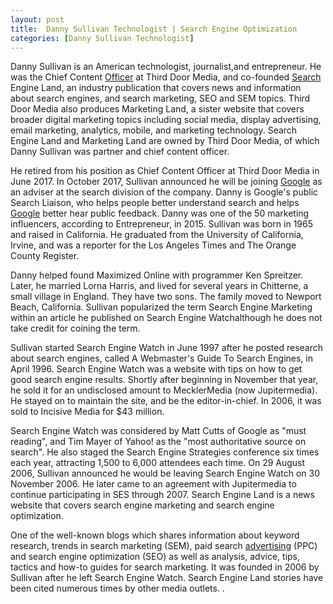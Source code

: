 ```yaml
---
layout: post
title:  Danny Sullivan Technologist | Search Engine Optimization
categories: [Danny Sullivan Technologist]
---
```


Danny Sullivan is an American technologist, journalist,and entrepreneur. He was the Chief Content [Officer](https://data-science-blog.github.io/Chief-Data-Officer) at Third Door Media, and co-founded [Search](https://search-engine-optimization-blog.github.io/Audio-Search-Engine) Engine Land, an industry publication that covers news and information about search engines, and search marketing, SEO and SEM topics. Third Door Media also produces Marketing Land, a sister website that covers broader digital marketing topics including social media, display advertising, email marketing, analytics, mobile, and marketing technology. Search Engine Land and Marketing Land are owned by Third Door Media, of which Danny Sullivan was partner and chief content officer.

He retired from his position as Chief Content Officer at Third Door Media in June 2017. In October 2017, Sullivan announced he will be joining [Google](https://search-engine-optimization-blog.github.io/Google-Custom-Search) as an adviser at the search division of the company. Danny is Google's public Search Liaison, who helps people better understand search and helps [Google](https://search-engine-optimization-blog.github.io/Google-Search) better hear public feedback. Danny was one of the 50 marketing influencers, according to Entrepreneur, in 2015. Sullivan was born in 1965 and raised in California. He graduated from the University of California, Irvine, and was a reporter for the Los Angeles Times and The Orange County Register.

Danny helped found Maximized Online with programmer Ken Spreitzer. Later, he married Lorna Harris, and lived for several years in Chitterne, a small village in England. They have two sons. The family moved to Newport Beach, California. Sullivan popularized the term Search Engine Marketing within an article he published on Search Engine Watchalthough he does not take credit for coining the term.

Sullivan started Search Engine Watch in June 1997 after he posted research about search engines, called A Webmaster's Guide To Search Engines, in April 1996. Search Engine Watch was a website with tips on how to get good search engine results. Shortly after beginning in November that year, he sold it for an undisclosed amount to MecklerMedia (now Jupitermedia). He stayed on to maintain the site, and be the editor-in-chief. In 2006, it was sold to Incisive Media for $43 million.

Search Engine Watch was considered by Matt Cutts of Google as "must reading", and Tim Mayer of Yahoo! as the "most authoritative source on search". He also staged the Search Engine Strategies conference six times each year, attracting 1,500 to 6,000 attendees each time. On 29 August 2006, Sullivan announced he would be leaving Search Engine Watch on 30 November 2006. He later came to an agreement with Jupitermedia to continue participating in SES through 2007. Search Engine Land is a news website that covers search engine marketing and search engine optimization.

One of the well-known blogs which shares information about keyword research, trends in search marketing (SEM), paid search [advertising](https://search-engine-optimization-blog.github.io/Contextual-Advertising) (PPC) and search engine optimization (SEO) as well as analysis, advice, tips, tactics and how-to guides for search marketing. It was founded in 2006 by Sullivan after he left Search Engine Watch. Search Engine Land stories have been cited numerous times by other media outlets. .

